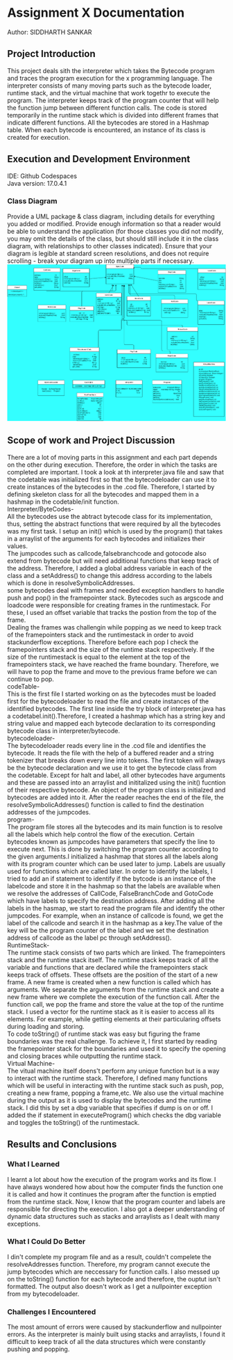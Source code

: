 # Assignment X Documentation

Author: SIDDHARTH SANKAR
## Project Introduction

This project deals sith the interpreter which takes the Bytecode program and traces the program execution for the x programming language. The interpreter consists of many moving parts such as the bytecode loader, runtime stack, and the virtual machine that work togethr to execute the program. The interpreter keeps track of the program counter that will help the function jump between different function calls. The code is stored temporarily in the runtime stack which is divided into different frames that indicate different functions. All the bytecodes are stored in a Hashmap table. When each bytecode is encountered, an instance of its class is created for execution.

## Execution and Development Environment

IDE: Github Codespaces <br />
Java version: 17.0.4.1
### Class Diagram

Provide a UML package & class diagram, including details for everything you added or modified. Provide enough information so that a reader would be able to understand the application (for those classes you did not modify, you may omit the details of the class, but should still include it in the class diagram, with relationships to other classes indicated). Ensure that your diagram is legible at standard screen resolutions, and does not require scrolling - break your diagram up into multiple parts if necessary.
![UMLDIAGRAM](/uml/uml.png)

## Scope of work and Project Discussion

There are a lot of moving parts in this assignment and each part depends on the other during execution. Therefore, the order in which the tasks are completed are important. I took a look at th interpreter.java file and saw that the codetable was initialized first so that the bytecodeloader can use it to create instances of the bytecodes in the .cod file.
Therefore, I started by defining skeleton class for all the bytecodes and mapped them in a hashmap in the codetable/init function.<br />
Interpreter/ByteCodes-<br />
All the bytecodes use the abtract bytecode class for its implementation, thus, setting the abstract functions that were required by all the bytecodes was my first task. I setup an init() which is used by the program() that takes in a arraylist of the arguments for each bytecodes and initializes their values.<br />
The jumpcodes such as callcode,falsebranchcode and gotocode also extend from bytecode but will need additional functions that keep track of the address. Therefore, I added a global address variable in each of the class and a setAddress() to change this address according to the labels which is done in resolveSymbolicAddresses.<br />
some bytecodes deal with frames and needed exception handlers to handle push and pop() in the framepointer stack. Bytecodes such as argscode and loadcode were responsible for creating frames in the runtimestack. For these, I used an offset variable that tracks the postion from the top of the frame. <br />
Dealing the frames was challengin while popping as we need to keep track of the framepointers stack and the runtimestack in order to avoid stackunderflow exceptions. Therefore before each pop I check the framepointers stack and the size of the runtime stack respectively. If the size of the runtimestack is equal to the element at the top of the framepointers stack, we have reached the frame boundary. Therefore, we will have to pop the frame and move to the previous frame before we can continue to pop.<br /> 
codeTable-<br />
This is the first file I started working on as the bytecodes must be loaded first for the bytecodeloader to read the file and create instances of the identified bytecodes. The first line inside the try block of interpreter.java has a codetabel.init().Therefore, I created a hashmap which has a string key and string value and mapped each bytecode declaration to its corresponding bytecode class in interpreter/bytecode.<br />
bytecodeloader-<br />
The bytecodeloader reads every line in the .cod file and identifies the bytecode. It reads the file with the help of a buffered reader and a string tokenizer that breaks down every line into tokens. The first token will always be the bytecode declaration and we use it to get the bytecode class from the codetable. Except for halt and label, all other bytecodes have arguments and these are passed into an arraylist and inititalized using the init() fucntion of their respective bytecode. An object of the program class is initialzed and bytecodes are added into it. After the reader reaches the end of the file, the resolveSymbolicAddresses() function is called to find the destination addresses of the jumpcodes.<br />
program-<br />
The program file stores all the bytecodes and its main function is to resolve all the labels which help control the flow of the execution. Certain bytecodes known as jumpcodes have parameters that specify the line to execute next. This is done by switching the program counter according to the given arguments.I initialized a hashmap that stores all the labels along with its program counter which can be used later to jump. Labels are usually used for functions which are called later. In order to identify the labels, I tried to add an if statement to identify if the bytcode is an instance of the labelcode and store it in the hashmap so that the labels are available when we resolve the addresses of CallCode, FalseBranchCode and GotoCode which have labels to specify the destination address. After adding all the labels in the hasmap, we start to read the program file and identify the other jumpcodes. For example, when an instance of callcode is found, we get the label of the callcode and search it in the hashmap as a key.The value of the key will be the program counter of the label and we set the destination address of callcode as the label pc through setAddress().  <br />
RuntimeStack-<br />
The runtime stack consists of two parts which are linked. The framepointers stack and the runtime stack itself. The runtime stack keeps track of all the variable and functions that are declared while the framepointers stack keeps track of offsets. These offsets are the position of the start of a new frame. A new frame is created when a new function is called which has arguments. We separate the arguments from the runtime stack and create a new frame where we complete the execution of the function call. After the function call, we pop the frame and store the value at the top of the runtime stack. I used a vector for the runtime stack as it is easier to access all its elements. For example, while getting elements at their particularing offsets during loading and storing.<br />
To code toString() of runtime stack was easy but figuring the frame boundaries was the real challenge. To achieve it, I first started by reading the framepointer stack for the boundaries and used it to specify the opening and closing braces while outputting the runtime stack.<br />
 Virtual Machine-<br />
The vitual machine itself doens't perform any unique function but is a way to interact with the runtime stack. Therefore, I defined many functions which will be useful in interacting with the runtime stack such as push, pop, creating a new frame, popping a frame,etc. We also use the virtual machine during the output as it is used to display the bytecodes and the runtime stack. I did this by set a dbg variable that specifies if dump is on or off. I added the if statement in executeProgram() which checks the dbg variable and toggles the toString() of the runtimestack.<br />

## Results and Conclusions

### What I Learned
I learnt a lot about how the execution of the program works and its flow. I have always wondered how about how the computer finds the function one it is called and how it continues the program after the function is emptied from the runtime stack. Now, I know that the program counter and labels are responsible for directing the execution. I also got a deeper understanding of dynamic data structures such as stacks and arraylists as I dealt with many exceptions.
### What I Could Do Better
I din't complete my program file and as a result, couldn't compelete the resolveAddresses function. Therefore, my program cannot execute the jump bytecodes which are neccessary for function calls. I also messed up on the toString() function for each bytecode and therefore, the ouptut isn't formatted. The output also doesn't work as I get a nullpointer exception from my bytecodeloader.
### Challenges I Encountered
The most amount of errors were caused by stackunderflow and nullpointer errors. As the interpreter is mainly built using stacks and arraylists, I found it difficult to keep track of all the data structures which were constantly pushing and popping.